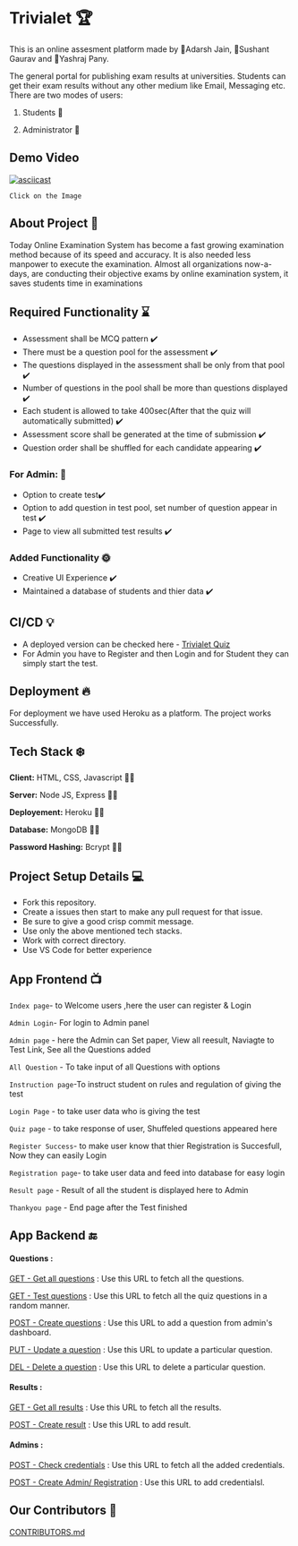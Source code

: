 
# Trivialet 🏆

This is an online assesment platform made by 🙈Adarsh Jain, 🙉Sushant Gaurav and 🙊Yashraj Pany.

The general portal for publishing exam results at universities. Students can get their exam results without any other medium like Email, Messaging etc. There are two modes of users:

1. Students 👶

2. Administrator 🧔

## Demo Video

[![asciicast](https://c.tenor.com/wRREzCO93yQAAAAC/trivia-night.gif)](https://vimeo.com/617155160)


 `Click on the Image`

## About Project 🚧
Today Online Examination System has become a fast growing examination method because of its speed and accuracy. It is also needed less manpower to execute the examination. Almost all organizations now-a-days, are conducting their objective exams by online examination system, it saves students time in examinations


## Required Functionality ⌛

 - Assessment shall be MCQ pattern ✔️
 - There must be a question pool for the assessment ✔️
 - The questions displayed in the assessment shall be only from that pool ✔️
 - Number of questions in the pool shall be more than questions displayed ✔️
 - Each student is allowed to take 400sec(After that the quiz will automatically submitted) ✔️
 - Assessment score shall be generated at the time of submission ✔️
 - Question order shall be shuffled for each candidate appearing ✔️

### For Admin: 🧨
- Option to create test✔️
- Option to add question in test pool, set number of question appear in test ✔️
- Page to view all submitted test results ✔️

### Added Functionality 🌞
- Creative UI Experience ✔️
- Maintained a database of students and thier data ✔️

## CI/CD 💡

- A deployed version can be checked here - [Trivialet Quiz](https://tivialet-frontend.herokuapp.com)
- For Admin you have to Register and then Login and for Student they can simply start the test.

## Deployment 🔥
For deployment we have used Heroku as a platform. The project works Successfully.


## Tech Stack ❄️

**Client:** HTML, CSS, Javascript 🧑‍💻

**Server:** Node JS, Express 🧑‍💻

**Deployement:** Heroku 🧑‍💻

**Database:** MongoDB 🧑‍💻

**Password Hashing:** Bcrypt 🧑‍💻

## Project Setup Details 💻
- Fork this repository.
- Create a issues then start to make any pull request for that issue.
- Be sure to give a good crisp commit message.
- Use only the above mentioned tech stacks.
- Work with correct directory.
- Use VS Code for better experience


## App Frontend 📺
`Index page`- to Welcome users ,here the user can register & Login

`Admin Login`- For login to Admin panel

`Admin page` - here the Admin can Set paper, View all reesult, Naviagte to Test Link, See all the Questions added

`All Question` - To take input of all Questions with options

`Instruction page`-To instruct student on rules and regulation of giving the test 

`Login Page` - to take user data who is giving the test

`Quiz page` - to take response of user, Shuffeled questions appeared here

`Register Success`- to make user know that thier Registration is Succesfull, Now they can easily Login

`Registration page`- to take user data and feed into database for easy login

`Result page` - Result of all the student is displayed here to Admin

`Thankyou page` - End page after the Test finished
## App Backend 🔚
#### Questions :
[GET - Get all questions](https://trivialet.herokuapp.com/api/questions) : Use this URL to fetch all the questions.

[GET - Test questions](https://trivialet.herokuapp.com/api/test) : Use this URL to fetch all the quiz questions in a random manner.

[POST - Create questions](https://trivialet.herokuapp.com/api/questions) : Use this URL to add a question from admin's dashboard.

[PUT - Update a question](https://trivialet.herokuapp.com/api/question/1) : Use this URL to update a particular question.

[DEL - Delete a question](https://trivialet.herokuapp.com/api/question/1) : Use this URL to delete a particular question.

#### Results : 
[GET - Get all results](https://trivialet.herokuapp.com/api/results) : Use this URL to fetch all the results.

[POST - Create result](https://trivialet.herokuapp.com/api/results) : Use this URL to add result.

#### Admins : 
[POST - Check credentials](https://trivialet.herokuapp.com/api/login) : Use this URL to fetch all the added credentials.

[POST - Create Admin/ Registration](https://trivialet.herokuapp.com/api/admin) : Use this URL to add credentialsl.


## Our Contributors 👥

[CONTRIBUTORS.md](https://github.com/imsushant12/Trivialet/blob/master/CONTRIBUTORS.md)

